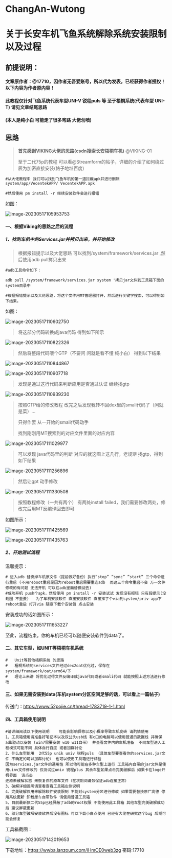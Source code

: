 # ChangAn-Wutong
# 关于长安车机飞鱼系统解除系统安装限制以及过程

## 前提说明：

#### 文章原作者：@17710，因作者无吾爱账号，所以代为发表。已经获得作者授权！以下内容为作者原内容！

#### 	此教程仅针对飞鱼系统代表车型UNI-V 锐程puls 等 至于梧桐系统(代表车型 UNI-T) 请见文章结尾思路

####	(本人是纯小白 可能走了很多弯路 大佬勿喷)

## 思路

> **首先感谢VIKING大佬的思路(csdn搜索长安梧桐车机)** @VIKING-01
>
> 至于二代75p的教程 可以看@Streamform的帖子，详细的介绍了如何绕过辰为加密直接安装(帖子地址百度)

```SHELL
#从大佬教程中 我们可以找到飞鱼车机的第一道拦截apk并进行删除 system/app/VecentekAPP/ VecentekAPP.apk

#然后使用 pm install -r 继续安装软件会进行报错
```

如图：

![image-20230517105953753](D:\cydesk\Desktop\车机文档\image\1.png)

#### 一、根据Viking的思路之后的流程

##### 1、找到车机中的Services.jar并拷贝出来，并开始修改

> 根据报错提示以及大佬思路 可以找到/system/framework/services.jar ,然后使用adb pull拷贝出来

```shell
#adb工具命令如下：

adb pull /system/framework/services.jar system '拷贝jar文件到工具箱下面的system目录中

#根据报错提示以及大佬思路，将这个文件用MT管理器打开，然后进行关键字搜索，可以得到如下结果。
```

如图：

![image-20230517110602750](D:\cydesk\Desktop\车机文档\image\2.png)

> 将这部分代码转换成java代码 得到如下所示

![image-20230517110822326](D:\cydesk\Desktop\车机文档\image\3.png)

> 然后将整段代码喂个GTP（不要问 问就是看不懂 纯小白） 得到以下结果

![image-20230517110844867](D:\cydesk\Desktop\车机文档\image\4.png)

![image-20230517110907718](D:\cydesk\Desktop\车机文档\image\5.png)

> 发现是通过这行代码来判断应用是否通过认证 继续找gtp 

![image-20230517110939230](D:\cydesk\Desktop\车机文档\image\6.png)

> 按照GTP给的修改教程 改完之后发现我转不回dex里的smali代码了（问就是菜）…
>
> 只得作罢 从一开始的smali代码动手 
>
> 找到刚刚用MT搜索到的对应文件里面的对应内容

![image-20230517111029977](D:\cydesk\Desktop\车机文档\image\7.png)

>可以发现 java代码里的判断 对应的就这图上这几行，老规矩 找gtp，得到如下结果

![image-20230517111256896](D:\cydesk\Desktop\车机文档\image\8.png)

> 然后让gpt 动手修改

![image-20230517111330508](D:\cydesk\Desktop\车机文档\image\12.png)

> 按照教程修改（一共有两个） 有两处install failed，我们需要修改两处，修改完后用MT反编译回去即可

如图所示：

![image-20230517111425569](D:\cydesk\Desktop\车机文档\image\9.png)

![image-20230517111435763](D:\cydesk\Desktop\车机文档\image\10.png)

##### 2、开始测试流程

温馨提示：

```shell
# 进入adb 替换掉车机原文件（提前做好备份）执行”stop” ”sync” ”start” 三个命令进行重启 (不用reboot重启是因为reboot重启需要重连adb  而这三个命令重启不会 万一文件修改的有问题 无法开机 可以在adb里面替换回去)
#成功开机 push个apk，然后使用 pm install -r 安装试试 发现没有报错 只有段提示(没截图 不重要)   为了车机安装软件 直接安装软件 直接推了个via到system/priv-app下  reboot重启 打开via 随意下载个安装包 点击安装
```

安装成功的话如图所示：

![image-20230517111653227](D:\cydesk\Desktop\车机文档\image\11.png)

至此，流程结束。你的车机已经可以随便安装软件到data了。

#### 二、其它车型，如UNIT等梧桐车机系统

```shell
#	Unit等其他梧桐系统 的思路 
#	梧桐系统的services文件经过dex2oat优化过，保存在system/framework/oat/arm64/下
#	理论上来讲 将优化过得文件反编译成java代码或者smali代码 就能按照上述方法进行修改
```

####  三、如果无需安装到data(车机system分区空间足够的话，可以看上一篇帖子)
传送门：https://www.52pojie.cn/thread-1783719-1-1.html

#### 四、工具箱使用说明

```shell
#请详细阅读以下使用说明    可能会影响保修以及小概率导致车机变砖 请酌情使用
1、工具箱使用请准备好笔记本以及双公头usb线 有c口的电脑可以使用普通的数据线 并确保adb驱动以安装 (win7需要安装 w10 w11自带） 并查看文件内的车机准备  不同车型进入工程模式可能不同 具体自行百度 或者加群讨论
2、什么车型能用  2代55p unik univ 锐程puls （具体车型要查看你的services.jar文件 不确定的可以加群讨论） 也可以使用工具箱进行试验
因为services.jar文件的通用性 所以他可能在多种车型上运行 工具箱内自带的jar文件是使用uinv文件修改的 仅测试过univ 锐程plus 其余车型如果点击完美破解后 如果卡在loge开机界面  请点击
还原未破解状态 来恢复你的原车文件（在次期间请务保证adb连接正常）
3、破解详细说明请查看查看工具箱左侧说明
4、完美破解仅用来解除软件安装限制 不能对system分区进行修改 如果需要替换原厂高德 停用系统更新 卸载原车自带软件 请使用普通工具箱
5、目前最新款二代55p已经屏蔽了adb的root权限 不能使用此工具箱 其他车型完美破解成功后 建议屏蔽更新
6、部分车型破解安装软件后没有图标 可以下载小白点使用 已经有大佬在研究这个bug 后期可能会修复

```

工具箱截图：

![image-20230517142019653](D:\cydesk\Desktop\车机文档\image\13.png)

下载地址：https://wwba.lanzoum.com/iHmOE0web3zg    密码:17710
